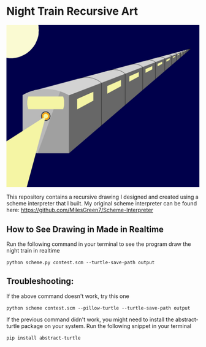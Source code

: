 # Night Train Recursive Art

![Screenshot](./night_train.png)

This repository contains a recursive drawing I designed and created using a scheme interpreter that I built. My original scheme interpreter can be found here: 
 https://github.com/MilesGreen7/Scheme-Interpreter

## How to See Drawing in Made in Realtime

Run the following command in your terminal to see the program draw the night train in realtime

```
python scheme.py contest.scm --turtle-save-path output
```

## Troubleshooting:

If the above command doesn't work, try this one

```
python scheme contest.scm --pillow-turtle --turtle-save-path output
```

If the previous command didn't work, you might need to install the abstract-turtle package on your system. Run the following snippet in your terminal

```
pip install abstract-turtle
```
